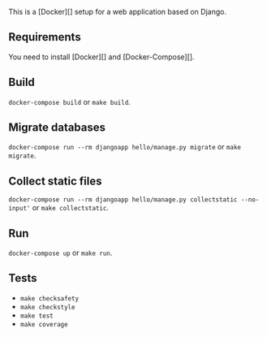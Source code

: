 This is a [Docker][] setup for a web application based on Django.

## Requirements
You need to install [Docker][] and [Docker-Compose][].

## Build
`docker-compose build` or `make build`.

## Migrate databases
`docker-compose run --rm djangoapp hello/manage.py migrate` or `make migrate`.

## Collect static files
`docker-compose run --rm djangoapp hello/manage.py collectstatic --no-input'` or `make collectstatic`.

## Run
`docker-compose up` or `make run`.

## Tests
- `make checksafety`
- `make checkstyle`
- `make test`
- `make coverage`

